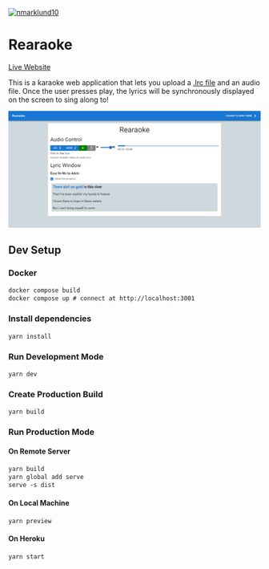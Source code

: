[![nmarklund10](https://circleci.com/gh/nmarklund10/Rearaoke.svg?style=shield)](https://app.circleci.com/pipelines/github/nmarklund10/Rearaoke?filter=all)

# Rearaoke

[Live Website](https://rearaoke-d39ee58f8591.herokuapp.com/)

This is a karaoke web application that lets you upload a [.lrc file](https://en.wikipedia.org/wiki/LRC_(file_format)) and an audio file.  Once the user presses play, the lyrics will be synchronously displayed on the screen to sing along to!

![App Screenshot](docs/images/screenshot.png)

## Dev Setup
### Docker
```
docker compose build
docker compose up # connect at http://localhost:3001
```

### Install dependencies
```
yarn install
```
### Run Development Mode
```
yarn dev
```
### Create Production Build
```
yarn build
```
### Run Production Mode
#### On Remote Server
```
yarn build
yarn global add serve
serve -s dist
```
#### On Local Machine
```
yarn preview
```
#### On Heroku
```
yarn start
```
